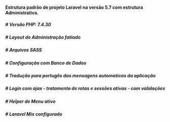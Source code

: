 <p> <b> Estrutura padrão de projeto Laravel na versão 5.7 com estrutura Administrativa. </b>  </p>

<h5><b> # Versão PHP: 7.4.30 </b></h5>
<h5><b> # Layout de Administração fatiado </b></h5>
<h5><b> # Arquivos SASS </b></h5>
<h5><b> # Configuração com Banco de Dados </b></h5>
<h5><b> # Tradução para portugês das mensagens automaticas da aplicação </b></h5>
<h5><b> # Login com ajax - tratamento de rotas e sessões ativas - com validações </b></h5>
<h5><b> # Helper de Menu ativo </b></h5>
<h5><b> # Laravel Mix configurado </b></h5>
